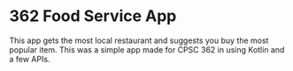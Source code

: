 # 362 Food Service App
 
This app gets the most local restaurant and suggests you buy the most popular item.
This was a simple app made for CPSC 362 in using Kotlin and a few APIs.
